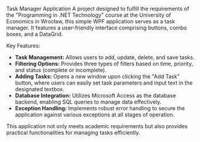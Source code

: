 Task Manager Application
A project designed to fulfill the requirements of the "Programming in .NET Technology" course at the University of Economics in Wrocław, this simple WPF application serves as a task manager. It features a user-friendly interface comprising buttons, combo boxes, and a DataGrid.

Key Features:
- **Task Management:** Allows users to add, update, delete, and save tasks.
- **Filtering Options:** Provides three types of filters based on time, priority, and status (complete or incomplete).
- **Adding Tasks:** Opens a new window upon clicking the "Add Task" button, where users can easily set task parameters and input text in the designated textbox.
- **Database Integration:** Utilizes Microsoft Access as the database backend, enabling SQL queries to manage data effectively.
- **Exception Handling:** Implements robust error handling to secure the application against various exceptions at all stages of operation.

This application not only meets academic requirements but also provides practical functionalities for managing tasks efficiently.
